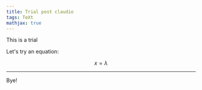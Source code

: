 ```yaml
---
title: Trial post claudio
tags: TeXt
mathjax: true
---
```


This is a trial


Let's try an equation:

$$ x=\lambda $$










---


Bye!
